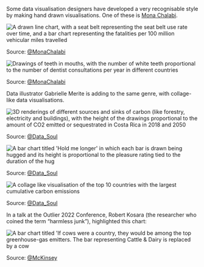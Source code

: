 Some data visualisation designers have developed a very recognisable style by making hand drawn visualisations. One of these is [Mona Chalabi](https://monachalabi.com/).

![A drawn line chart, with a seat belt representing the seat belt use rate over time, and a bar chart representing the fatalities per 100 million vehicular miles travelled](Chart%20junk%20and%20data%20ink%2045cd2a8ea3454bffa82b78d53ca414dc/mona-chalabi-cars.jpg)

Source: [@MonaChalabi](https://twitter.com/MonaChalabi/status/1462845944857350151)

![Drawings of teeth in mouths, with the number of white teeth proportional to the number of dentist consultations per year in different countries](Chart%20junk%20and%20data%20ink%2045cd2a8ea3454bffa82b78d53ca414dc/mona-chalabi-dentist.jpg)

Source: [@MonaChalabi](https://twitter.com/MonaChalabi/status/1452642962769383425)

Data illustrator Gabrielle Merite is adding to the same genre, with collage-like data visualisations.

![3D renderings of different sources and sinks of carbon (like forestry, electricity and buildings), with the height of the drawings proportional to the amount of CO2 emitted or sequestrated in Costa Rica in 2018 and 2050](Chart%20junk%20and%20data%20ink%2045cd2a8ea3454bffa82b78d53ca414dc/gabrielle-merite-costa-rica-carbon.jpg)

Source: [@Data_Soul](https://twitter.com/Data_Soul/status/1498688948314406916)

![A bar chart titled 'Hold me longer' in which each bar is drawn being hugged and its height is proportional to the pleasure rating tied to the duration of the hug](Chart%20junk%20and%20data%20ink%2045cd2a8ea3454bffa82b78d53ca414dc/hugs-gabrielle-merite.jpg)

Source: [@Data_Soul](https://twitter.com/Data_Soul/status/1465365173040914435)

![A collage like visualisation of the top 10 countries with the largest cumulative carbon emissions](Chart%20junk%20and%20data%20ink%2045cd2a8ea3454bffa82b78d53ca414dc/gabrielle-merite-emissions.jpg)

Source: [@Data_Soul](https://twitter.com/Data_Soul/status/1457770156189315075)

In a talk at the Outlier 2022 Conference, Robert Kosara (the researcher who coined the term “harmless junk”), highlighted this chart:

![A bar chart titled 'If cows were a country, they would be among the top greenhouse-gas emitters. The bar representing Cattle & Dairy is replaced by a cow](Chart%20junk%20and%20data%20ink%2045cd2a8ea3454bffa82b78d53ca414dc/mckinsey-cow.jpg)

Source: [@McKinsey](https://twitter.com/mckinsey/status/1457365985971908616)
